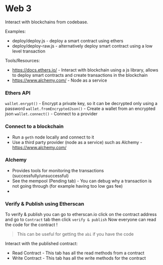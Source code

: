 # Web 3
Interact with blockchains from codebase.

Examples:
- deploy/deploy.js - deploy a smart contract using ethers
- deploy/deploy-raw.js - alternatively deploy smart contract using a low level transaction


Tools/Resources:
- https://docs.ethers.io/ - Interact with blockchain using a js library, allows to deploy smart contracts and create transactions in the blockchain
- https://www.alchemy.com/ - Node as a service

### Ethers API

`wallet.enrypt()` - Encrypt a private key, so it can be decrypted only using a password
`wallet.fromEncryptedJson()` - Create a wallet from an encrypted json
`wallet.connect()` - Connect to a provider

### Connect to a blockchain
- Run a `geth` node locally and connect to it
- Use a third party provider (node as a service) such as Alchemy - https://www.alchemy.com/

### Alchemy
- Provides tools for monitoring the transactions (successfully/unsuccessful) 
- See the mempool (Pending tab) - You can debug why a transaction is not going through (for example having too low gas fee)
- 


### Verify & Publish using Etherscan
To verify & publish you can go to etherscan.io click on the contract address and go to `Contract` tab then click `verify & publish`
Now everyone can read the code for the contract !
>This can be useful for getting the `abi` if you have the code

Interact with the published contract:
- Read Contract - This tab has all the read methods from a contract
- Write Contract - This tab has all the write methods for the contract
